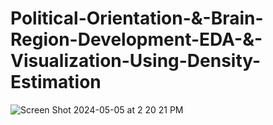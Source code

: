 # Political-Orientation-&-Brain-Region-Development-EDA-&-Visualization-Using-Density-Estimation

![Screen Shot 2024-05-05 at 2 20 21 PM](https://github.com/catherman/Political-Views-and-Brain-Development-Statistical-Analysis-and-Viz-Using-Density-Estimation/assets/43255276/5efec4b2-5a1e-4643-be89-7f72fdb73ec2)
